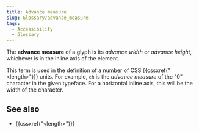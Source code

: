 ```yaml
---
title: Advance measure
slug: Glossary/advance_measure
tags:
  - Accessibility
  - Glossary
---
```


The **advance measure** of a glyph is its _advance width_ or _advance height_, whichever is in the inline axis of the element.

This term is used in the definition of a number of CSS {{cssxref("&lt;length&gt;")}} units.
For example, `ch` is the _advance measure_ of the "0" character in the given typeface.
For a horizontal inline axis, this will be the width of the character.

## See also

- {{cssxref("&lt;length&gt;")}}

